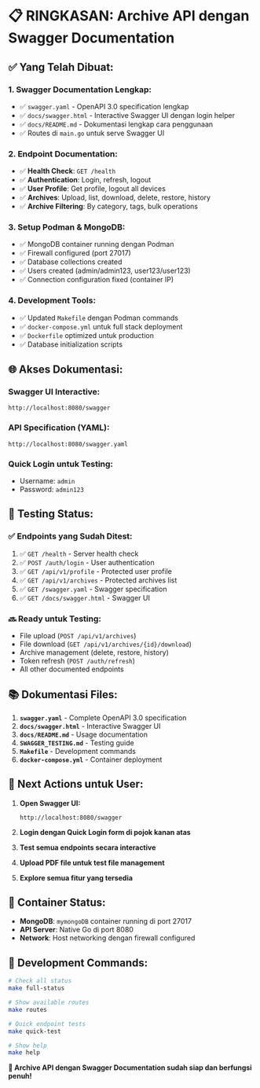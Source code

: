 # 📋 **RINGKASAN: Archive API dengan Swagger Documentation**

## ✅ **Yang Telah Dibuat:**

### **1. Swagger Documentation Lengkap:**

- ✅ `swagger.yaml` - OpenAPI 3.0 specification lengkap
- ✅ `docs/swagger.html` - Interactive Swagger UI dengan login helper
- ✅ `docs/README.md` - Dokumentasi lengkap cara penggunaan
- ✅ Routes di `main.go` untuk serve Swagger UI

### **2. Endpoint Documentation:**

- ✅ **Health Check**: `GET /health`
- ✅ **Authentication**: Login, refresh, logout
- ✅ **User Profile**: Get profile, logout all devices
- ✅ **Archives**: Upload, list, download, delete, restore, history
- ✅ **Archive Filtering**: By category, tags, bulk operations

### **3. Setup Podman & MongoDB:**

- ✅ MongoDB container running dengan Podman
- ✅ Firewall configured (port 27017)
- ✅ Database collections created
- ✅ Users created (admin/admin123, user123/user123)
- ✅ Connection configuration fixed (container IP)

### **4. Development Tools:**

- ✅ Updated `Makefile` dengan Podman commands
- ✅ `docker-compose.yml` untuk full stack deployment
- ✅ `Dockerfile` optimized untuk production
- ✅ Database initialization scripts

## 🌐 **Akses Dokumentasi:**

### **Swagger UI Interactive:**

```
http://localhost:8080/swagger
```

### **API Specification (YAML):**

```
http://localhost:8080/swagger.yaml
```

### **Quick Login untuk Testing:**

- Username: `admin`
- Password: `admin123`

## 🧪 **Testing Status:**

### **✅ Endpoints yang Sudah Ditest:**

1. ✅ `GET /health` - Server health check
2. ✅ `POST /auth/login` - User authentication
3. ✅ `GET /api/v1/profile` - Protected user profile
4. ✅ `GET /api/v1/archives` - Protected archives list
5. ✅ `GET /swagger.yaml` - Swagger specification
6. ✅ `GET /docs/swagger.html` - Swagger UI

### **🔜 Ready untuk Testing:**

- File upload (`POST /api/v1/archives`)
- File download (`GET /api/v1/archives/{id}/download`)
- Archive management (delete, restore, history)
- Token refresh (`POST /auth/refresh`)
- All other documented endpoints

## 📚 **Dokumentasi Files:**

1. **`swagger.yaml`** - Complete OpenAPI 3.0 specification
2. **`docs/swagger.html`** - Interactive Swagger UI
3. **`docs/README.md`** - Usage documentation
4. **`SWAGGER_TESTING.md`** - Testing guide
5. **`Makefile`** - Development commands
6. **`docker-compose.yml`** - Container deployment

## 🎯 **Next Actions untuk User:**

1. **Open Swagger UI:**

   ```
   http://localhost:8080/swagger
   ```

2. **Login dengan Quick Login form di pojok kanan atas**

3. **Test semua endpoints secara interactive**

4. **Upload PDF file untuk test file management**

5. **Explore semua fitur yang tersedia**

## 🐳 **Container Status:**

- **MongoDB**: `mymongoDB` container running di port 27017
- **API Server**: Native Go di port 8080
- **Network**: Host networking dengan firewall configured

## 🔧 **Development Commands:**

```bash
# Check all status
make full-status

# Show available routes
make routes

# Quick endpoint tests
make quick-test

# Show help
make help
```

**🎉 Archive API dengan Swagger Documentation sudah siap dan berfungsi penuh!**
